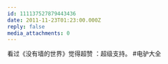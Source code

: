 ```yaml
---
id: 111137527879443436
date: 2011-11-23T01:23:00.000Z
reply: false
media_attachments: 0
---
```


看过《没有墙的世界》觉得超赞 ：超级支持。 #电驴大全 ​​​​

